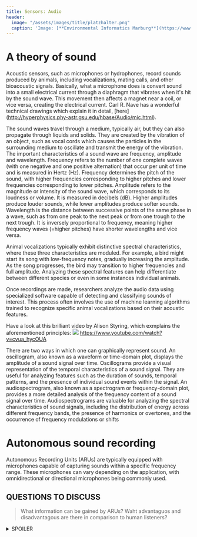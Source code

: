 ```yaml
---
title: Sensors: Audio
header:
  image: "/assets/images/title/platzhalter.png"
  caption: 'Image: [**Environmental Informatics Marburg**](https://www.uni-marburg.de/en/fb19/disciplines/physisch/environmentalinformatics)'
---
```


# A theory of sound
Acoustic sensors, such as microphones or hydrophones, record sounds produced by animals, including vocalizations, mating calls, and other bioacoustic signals.
Basically, what a microphone does is convert sound into a small electrical current through a diaphragm that vibrates when it's hit by the sound wave.  This movement then affects a magnet near a coil, or vice versa, creating the electrical current. Carl R. Nave has a wonderful technical drawings which explain it in detail, [here] (http://hyperphysics.phy-astr.gsu.edu/hbase/Audio/mic.html).


The sound waves travel through a medium, typically air, but they can also propagate through liquids and solids. They are created by the vibration of an object, such as vocal cords which causes the particles in the surrounding medium to oscillate and transmit the energy of the vibration. The important characteristics of a sound wave are frequency, amplitude and wavelength.
Frequency refers to the number of one complete waves (with one negative and one positive alternation) that occur per unit of time and is measured in Hertz (Hz). Frequency determines the pitch of the sound, with higher frequencies corresponding to higher pitches and lower frequencies corresponding to lower pitches. Amplitude refers to the magnitude or intensity of the sound wave, which corresponds to its loudness or volume. It is measured in decibels (dB). Higher amplitudes produce louder sounds, while lower amplitudes produce softer sounds. Wavelength is the distance between successive points of the same phase in a wave, such as from one peak to the next peak or from one trough to the next trough. It is inversely proportional to frequency, meaning higher frequency waves (=higher pitches) have shorter wavelengths and vice versa.

Animal vocalizations typically exhibit distinctive spectral characteristics, where these three characteristics are moduled. For example, a bird might start its song with low-frequency notes,  gradually increasing the amplitude. As the song progresses, the bird may transition to higher frequencies and full amplitude. Analyzing these spectral features can help differentiate between different species or even in some instances individual animals. 

Once recordings are made, researchers analyze the audio data using specialized software capable of detecting and classifying sounds of interest. This process often involves the use of machine learning algorithms trained to recognize specific animal vocalizations based on their acoustic features.

Have a look at this brilliant video by Alison Styring, which exmplains the aforementioned principles:
[![](https://markdown-videos-api.jorgenkh.no/youtube/cvua_hycOUA)](https://youtu.be/cvua_hycOUA)
https://www.youtube.com/watch?v=cvua_hycOUA

There are two ways in which one can graphically represent sound. An oscillogram, also known as a waveform or time-domain plot, displays the amplitude of a sound signal over time.  Oscillograms provide a visual representation of the temporal characteristics of a sound signal. They are useful for analyzing features such as the duration of sounds, temporal patterns, and the presence of individual sound events within the signal. An audiospectrogram, also known as a spectrogram or frequency-domain plot, provides a more detailed analysis of the frequency content of a sound signal over time. Audiospectrograms are valuable for analyzing the spectral characteristics of sound signals, including the distribution of energy across different frequency bands, the presence of harmonics or overtones, and the occurrence of frequency modulations or shifts


# Autonomous sound recording

Autonomous Recording Units (ARUs) are typically equipped with microphones capable of capturing sounds within a specific frequency range. These microphones can vary depending on the application, with omnidirectional or directional microphones being commonly used.



<!-- bat pi.eu -->



## QUESTIONS TO DISCUSS ##
> What information can be gained by ARUs? 
> Waht advantaguos and disadvantagous are there in comparison to human listeners?


<details><summary>SPOILER</summary>
<p>

```xml
Human point counts include visual detections, which are beneficial but often under-reported in studies comparing point counts with ARUs. On the other hand, humans may introduce an avoidance effect that affects bird detections, especially when multiple observers are present. In addition, humans may miss some birds, especially during dawn chorus or due to human error, whereas recordings can be replayed, re-analysed and have the advantage of being verifiable by other people [^1]. - A qualitative call recording is stronger evidence than someone claiming to have heard a particular species. 

[1] https://esajournals.onlinelibrary.wiley.com/doi/10.1002/eap.1954
```
</p>
</details>
<!-- more to be added>